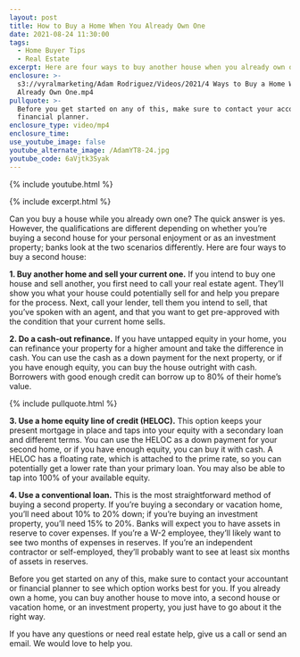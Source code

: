 ```yaml
---
layout: post
title: How to Buy a Home When You Already Own One
date: 2021-08-24 11:30:00
tags:
  - Home Buyer Tips
  - Real Estate
excerpt: Here are four ways to buy another house when you already own one.
enclosure: >-
  s3://vyralmarketing/Adam Rodriguez/Videos/2021/4 Ways to Buy a Home While You
  Already Own One.mp4
pullquote: >-
  Before you get started on any of this, make sure to contact your accountant or
  financial planner.
enclosure_type: video/mp4
enclosure_time:
use_youtube_image: false
youtube_alternate_image: /AdamYT8-24.jpg
youtube_code: 6aVjtk3Syak
---
```

{% include youtube.html %}

{% include excerpt.html %}

Can you buy a house while you already own one? The quick answer is yes. However, the qualifications are different depending on whether you’re buying a second house for your personal enjoyment or as an investment property; banks look at the two scenarios differently. Here are four ways to buy a second house:

**1\. Buy another home and sell your current one.** If you intend to buy one house and sell another, you first need to call your real estate agent. They’ll show you what your house could potentially sell for and help you prepare for the process. Next, call your lender, tell them you intend to sell, that you’ve spoken with an agent, and that you want to get pre-approved with the condition that your current home sells.

**2\. Do a cash-out refinance.** If you have untapped equity in your home, you can refinance your property for a higher amount and take the difference in cash. You can use the cash as a down payment for the next property, or if you have enough equity, you can buy the house outright with cash. Borrowers with good enough credit can borrow up to 80% of their home’s value.

{% include pullquote.html %}

**3\. Use a home equity line of credit (HELOC).** This option keeps your present mortgage in place and taps into your equity with a secondary loan and different terms. You can use the HELOC as a down payment for your second home, or if you have enough equity, you can buy it with cash. A HELOC has a floating rate, which is attached to the prime rate, so you can potentially get a lower rate than your primary loan. You may also be able to tap into 100% of your available equity.

**4\. Use a conventional loan.** This is the most straightforward method of buying a second property. If you’re buying a secondary or vacation home, you’ll need about 10% to 20% down; if you’re buying an investment property, you’ll need 15% to 20%. Banks will expect you to have assets in reserve to cover expenses. If you’re a W-2 employee, they’ll likely want to see two months of expenses in reserves. If you’re an independent contractor or self-employed, they’ll probably want to see at least six months of assets in reserves.

Before you get started on any of this, make sure to contact your accountant or financial planner to see which option works best for you. If you already own a home, you can buy another house to move into, a second house or vacation home, or an investment property, you just have to go about it the right way.

If you have any questions or need real estate help, give us a call or send an email. We would love to help you.
